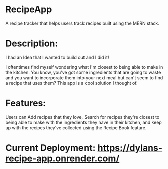 # RecipeApp
A recipe tracker that helps users track recipes built using the MERN stack.


# Description:
I had an Idea that I wanted to build out and I did it! 

I oftentimes find myself wondering what I'm closest to being able to make in the kitchen. You know, you've got some ingredients that are going to waste and you want to incorporate them into your next meal but can't seem to find a recipe that uses them? This app is a cool solution I thought of.

# Features:
Users can Add recipes that they love, Search for recipes they're closest to being able to make with the ingredients they have in their kitchen, and keep up with the recipes they've collected using the Recipe Book feature.

# Current Deployment: https://dylans-recipe-app.onrender.com/
